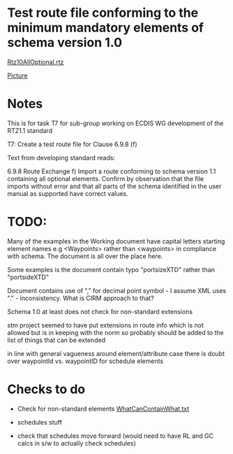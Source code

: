 # Test route file conforming to the minimum mandatory elements of schema version 1.0

[Rtz10AllOptional.rtz](./Rtz10AllOptional.rtz)

[Picture](./AllOptionElements.png)

# Notes

This is for task T7 for sub-group working on ECDIS WG development of the RTZ1.1 standard

T7: Create a test route file for Clause 6.9.8 (f)

Text from developing standard reads:

6.9.8 Route Exchange
f)	Import a route conforming to schema version 1.1 containing all optional elements. Confirm by observation that the file imports without error and that all parts of the schema identified in the user manual as supported have correct values.

# TODO: 

Many of the examples in the Working document have capital letters starting element names e.g \<Waypoints> rather than \<waypoints> in compliance with schema. The document is all over the place here.

Some examples is the document contain typo "portsizeXTD" rather than "portsideXTD"

Document contains use of "," for decimal point symbol - I assume XML uses "." - inconsistency. What is CIRM approach to that?

Schema 1.0 at least does not check for non-standard extensions

stm project seemed to have put extensions in route info which is not allowed but is in keeping with the norm so probably should be added to the list of things that can be extended

in line with general vagueness around element/attribute case there is doubt over waypointId vs. waypointID for schedule elements

# Checks to do

- Check for non-standard elements [WhatCanContainWhat.txt](../../../WhatCanContainWhat.txt)

- schedules stuff

- check that schedules move forward (would need to have RL and GC calcs in s/w to actually check schedules)
